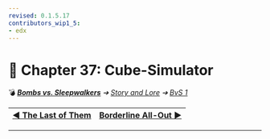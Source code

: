 ```yaml
---
revised: 0.1.5.17
contributors_wip1_5:
- edx
---
```


# 📄 Chapter 37: Cube-Simulator

💣 ***[Bombs vs. Sleepwalkers][home]** ➔ [Story and Lore][story] ➔ [BvS 1][story_bvs1]*

| [◀️ The Last of Them][prev] | [Borderline All-Out ▶️][next] |
| --: | :-- |

****

[home]: /README.md
[prev]: /story/bvs1/36_the_last_of_them.md
[next]: /story/bvs1/38_borderline_all_out.md
[story]: /story/readme.md
[story_bvs1]: /story/bvs1/readme.md
